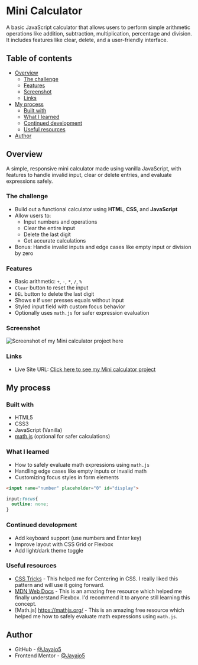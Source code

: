 # Mini Calculator

A basic JavaScript calculator that allows users to perform simple arithmetic operations like addition, subtraction, multiplication, percentage and division. It includes features like clear, delete, and a user-friendly interface.

## Table of contents

- [Overview](#overview)
  - [The challenge](#the-challenge)
  - [Features](#Features)
  - [Screenshot](#screenshot)
  - [Links](#links)
- [My process](#my-process)
  - [Built with](#built-with)
  - [What I learned](#what-i-learned)
  - [Continued development](#continued-development)
  - [Useful resources](#useful-resources)
- [Author](#author)


## Overview

A simple, responsive mini calculator made using vanilla JavaScript, with features to handle invalid input, clear or delete entries, and evaluate expressions safely.

### The challenge

- Build out a functional calculator using **HTML**, **CSS**, and **JavaScript**
- Allow users to:
  - Input numbers and operations
  - Clear the entire input
  - Delete the last digit
  - Get accurate calculations
- Bonus: Handle invalid inputs and edge cases like empty input or division by zero

### Features

- Basic arithmetic: `+`, `-`, `*`, `/`, `%`
- `Clear` button to reset the input
- `DEL` button to delete the last digit
- Shows `0` if user presses equals without input
- Styled input field with custom focus behavior
- Optionally uses `math.js` for safer expression evaluation

### Screenshot

![Screenshot of my Mini calculator project here](/💜Mini%20Calculator.png)

### Links

- Live Site URL: [Click here to see my Mini calculator project]()

## My process

### Built with

- HTML5
- CSS3
- JavaScript (Vanilla)
- [math.js](https://mathjs.org/) (optional for safer calculations)

### What I learned

- How to safely evaluate math expressions using `math.js`
- Handling edge cases like empty inputs or invalid math
- Customizing focus styles in form elements

```html
<input name="number" placeholder="0" id="display">

```
```css
input:focus{
  outline: none;
}
```
### Continued development

- Add keyboard support (use numbers and Enter key)
- Improve layout with CSS Grid or Flexbox
- Add light/dark theme toggle

### Useful resources

- [CSS Tricks](https://css-tricks.com/centering-css-complete-guide/) - This helped me for Centering in CSS. I really liked this pattern and will use it going forward.
- [MDN Web Docs](https://developer.mozilla.org/en-US/docs/Glossary/Flexbox) - This is an amazing free resource which helped me finally understand Flexbox. I'd recommend it to anyone still learning this concept.
- [Math.js] https://mathjs.org/ - This is an amazing free resource which helped me how to safely evaluate math expressions using `math.js`.

## Author

- GitHub - [@Jayajo5](https://github.com/Jayajo5)
- Frontend Mentor - [@Jayajo5](https://www.frontendmentor.io/profile/Jayajo5)

